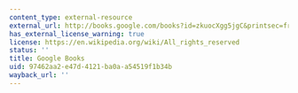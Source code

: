 ```yaml
---
content_type: external-resource
external_url: http://books.google.com/books?id=zkuocXgg5jgC&printsec=frontcover
has_external_license_warning: true
license: https://en.wikipedia.org/wiki/All_rights_reserved
status: ''
title: Google Books
uid: 97462aa2-e47d-4121-ba0a-a54519f1b34b
wayback_url: ''
---
```

